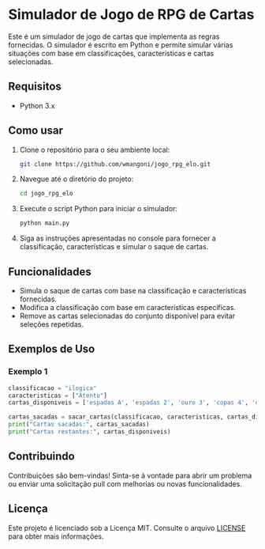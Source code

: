 # Simulador de Jogo de RPG de Cartas

Este é um simulador de jogo de cartas que implementa as regras fornecidas. O simulador é escrito em Python e permite simular várias situações com base em classificações, características e cartas selecionadas.

## Requisitos

- Python 3.x

## Como usar

1. Clone o repositório para o seu ambiente local:

    ```bash
    git clone https://github.com/wmangoni/jogo_rpg_elo.git
    ```

2. Navegue até o diretório do projeto:

    ```bash
    cd jogo_rpg_elo
    ```

3. Execute o script Python para iniciar o simulador:

    ```bash
    python main.py
    ```

4. Siga as instruções apresentadas no console para fornecer a classificação, características e simular o saque de cartas.

## Funcionalidades

- Simula o saque de cartas com base na classificação e características fornecidas.
- Modifica a classificação com base em características específicas.
- Remove as cartas selecionadas do conjunto disponível para evitar seleções repetidas.

## Exemplos de Uso

### Exemplo 1

```python
classificacao = "ilogica"
caracteristicas = ["Atento"]
cartas_disponiveis = ['espadas A', 'espadas 2', 'ouro 3', 'copas 4', 'ouro 5', 'paus 6', 'espadas 7', 'paus 8', 'ouro 9', 'paus 10', 'espadas J', 'copas Q', 'copas K']

cartas_sacadas = sacar_cartas(classificacao, caracteristicas, cartas_disponiveis)
print("Cartas sacadas:", cartas_sacadas)
print("Cartas restantes:", cartas_disponiveis)
```

## Contribuindo

Contribuições são bem-vindas! Sinta-se à vontade para abrir um problema ou enviar uma solicitação pull com melhorias ou novas funcionalidades.

## Licença

Este projeto é licenciado sob a Licença MIT. Consulte o arquivo [LICENSE](LICENSE) para obter mais informações.
